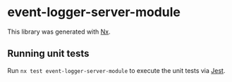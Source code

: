 # event-logger-server-module

This library was generated with [Nx](https://nx.dev).

## Running unit tests

Run `nx test event-logger-server-module` to execute the unit tests via [Jest](https://jestjs.io).
